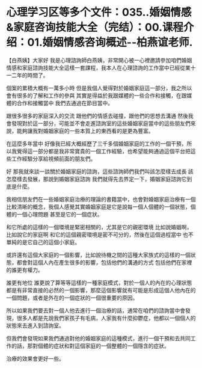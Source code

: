 # 心理学习区等多个文件：035..婚姻情感&家庭咨询技能大全（完结）：00.课程介绍：01.婚姻情感咨询概述--柏燕谊老师.

【白燕姨】大家好 我是心理諮詢師白燕姨，非常開心被一心裡邀請參加咱們婚姻情感和家庭諮詢技能大全這樣一套課程，我本人在心理諮詢的工作當中已經從業十一二年的時間了。

個案的累積大概有一萬多小時 但是我個人覺得對於婚姻家庭這一部分，我之所以會有很多的了解和工作的參與 其實是得益於我跟媒體的一些合作和接觸，在跟媒體的合作和接觸當中 我們去通過在節目當中。

跟很多很多的家庭深入的交流 跟他們的情感去碰撞，跟他們的思想去溝通 然後我會發現對於這一部分，可能並不會走進諮詢室的這些婚姻家庭當中的這些朋友們來說，能夠讓我對婚姻家庭的一些本質上的東西看的是更為豐富。

在這麼多年當中 好像我已經大概經歷了三千多個婚姻家庭的工作的一個干預，所以我覺得這一部分都是我非常寶貴的一個工作經驗，也希望能夠通過這個平台把這些工作經驗分享給視頻前面的朋友們。

好 那我就來談一談關於婚姻家庭的諮詢，這些諮詢師們我們叫該怎麼樣去成長 該怎麼樣去發展，那說到婚姻家庭諮詢 我們就得先去界定一下，婚姻家庭諮詢它到底是什麼。

我相信朋友們在一些婚姻家庭治療的理論的書籍當中，也會對婚姻家庭治療有一個比較清晰的概念，我個人感覺其實婚姻家庭是它是說每一個人個體的一個狀態，個體的一個心理問題 甚至是它的一個症狀。

和它所處的這樣的一個環境是緊密相關的，尤其是它的親密環境 比如說婚姻啊，比如說它的家庭啊 和它的這個親密環境是密不可分的，然後在這個過程當中 也不單純的是它自己的這個小家庭。

或許還有這個大家庭的一個影響，比如說待機之間的這種大家族式的這樣的一個狀態，都會對這個人內在產生很多的影響，包括他們的溝通的方式 包括他們在家裡的誰更有權力。

誰更有地位 誰更說了算等等這樣的一種家庭模式，對於一個人的內在的心理狀態都是有非常直接的必然的一個影響，那麼這個影響就有可能是形成這個人他內在的一個問題，或者是外在的一個症狀的一個很重要的原因。

所以如果我們要去對一個人他去進行一個治療的話，通常在咱們的諮詢當中會發現，很多人都是先說我們家孩子有毛病，人家我有什麼抑鬱症，他都以一個個人的狀態來去進入到諮詢室。

但我們會發現如果我們通過對他的婚姻家庭的這種模式，進行一個干預和去共同工作的話，那對個體的症狀和對這個家庭的一個整體的一個隱含的症狀。

治療的效果會更好一些。